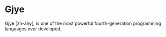# Gjye
Gjye [zh-ahy], is one of the most powerful fourth-generation programming languages ever developed. 
